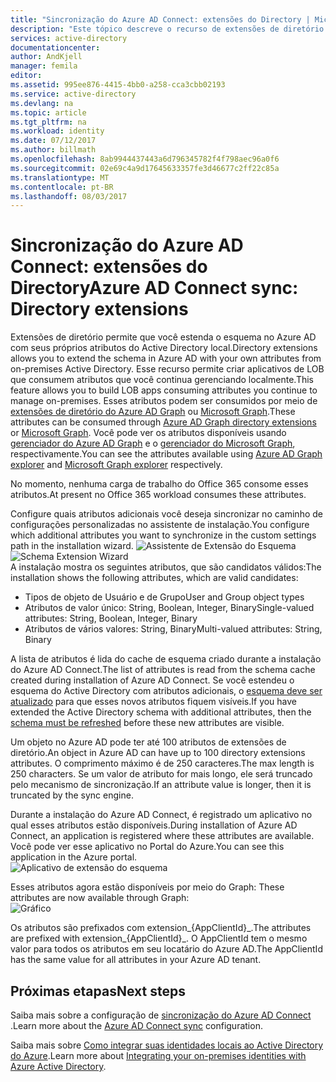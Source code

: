 ```yaml
---
title: "Sincronização do Azure AD Connect: extensões do Directory | Microsoft Docs"
description: "Este tópico descreve o recurso de extensões de diretório no Azure AD Connect."
services: active-directory
documentationcenter: 
author: AndKjell
manager: femila
editor: 
ms.assetid: 995ee876-4415-4bb0-a258-cca3cbb02193
ms.service: active-directory
ms.devlang: na
ms.topic: article
ms.tgt_pltfrm: na
ms.workload: identity
ms.date: 07/12/2017
ms.author: billmath
ms.openlocfilehash: 8ab9944437443a6d796345782f4f798aec96a0f6
ms.sourcegitcommit: 02e69c4a9d17645633357fe3d46677c2ff22c85a
ms.translationtype: MT
ms.contentlocale: pt-BR
ms.lasthandoff: 08/03/2017
---
```

# <a name="azure-ad-connect-sync-directory-extensions"></a><span data-ttu-id="f2f45-103">Sincronização do Azure AD Connect: extensões do Directory</span><span class="sxs-lookup"><span data-stu-id="f2f45-103">Azure AD Connect sync: Directory extensions</span></span>
<span data-ttu-id="f2f45-104">Extensões de diretório permite que você estenda o esquema no Azure AD com seus próprios atributos do Active Directory local.</span><span class="sxs-lookup"><span data-stu-id="f2f45-104">Directory extensions allows you to extend the schema in Azure AD with your own attributes from on-premises Active Directory.</span></span> <span data-ttu-id="f2f45-105">Esse recurso permite criar aplicativos de LOB que consumem atributos que você continua gerenciando localmente.</span><span class="sxs-lookup"><span data-stu-id="f2f45-105">This feature allows you to build LOB apps consuming attributes you continue to manage on-premises.</span></span> <span data-ttu-id="f2f45-106">Esses atributos podem ser consumidos por meio de [extensões de diretório do Azure AD Graph](https://msdn.microsoft.com/Library/Azure/Ad/Graph/howto/azure-ad-graph-api-directory-schema-extensions) ou [Microsoft Graph](https://graph.microsoft.io/).</span><span class="sxs-lookup"><span data-stu-id="f2f45-106">These attributes can be consumed through [Azure AD Graph directory extensions](https://msdn.microsoft.com/Library/Azure/Ad/Graph/howto/azure-ad-graph-api-directory-schema-extensions) or [Microsoft Graph](https://graph.microsoft.io/).</span></span> <span data-ttu-id="f2f45-107">Você pode ver os atributos disponíveis usando [gerenciador do Azure AD Graph](https://graphexplorer.cloudapp.net) e o [gerenciador do Microsoft Graph](https://graphexplorer2.azurewebsites.net/), respectivamente.</span><span class="sxs-lookup"><span data-stu-id="f2f45-107">You can see the attributes available using [Azure AD Graph explorer](https://graphexplorer.cloudapp.net) and [Microsoft Graph explorer](https://graphexplorer2.azurewebsites.net/) respectively.</span></span>

<span data-ttu-id="f2f45-108">No momento, nenhuma carga de trabalho do Office 365 consome esses atributos.</span><span class="sxs-lookup"><span data-stu-id="f2f45-108">At present no Office 365 workload consumes these attributes.</span></span>

<span data-ttu-id="f2f45-109">Configure quais atributos adicionais você deseja sincronizar no caminho de configurações personalizadas no assistente de instalação.</span><span class="sxs-lookup"><span data-stu-id="f2f45-109">You configure which additional attributes you want to synchronize in the custom settings path in the installation wizard.</span></span>
<span data-ttu-id="f2f45-110">![Assistente de Extensão do Esquema](./media/active-directory-aadconnectsync-feature-directory-extensions/extension2.png)</span><span class="sxs-lookup"><span data-stu-id="f2f45-110">![Schema Extension Wizard](./media/active-directory-aadconnectsync-feature-directory-extensions/extension2.png)</span></span>  
<span data-ttu-id="f2f45-111">A instalação mostra os seguintes atributos, que são candidatos válidos:</span><span class="sxs-lookup"><span data-stu-id="f2f45-111">The installation shows the following attributes, which are valid candidates:</span></span>

* <span data-ttu-id="f2f45-112">Tipos de objeto de Usuário e de Grupo</span><span class="sxs-lookup"><span data-stu-id="f2f45-112">User and Group object types</span></span>
* <span data-ttu-id="f2f45-113">Atributos de valor único: String, Boolean, Integer, Binary</span><span class="sxs-lookup"><span data-stu-id="f2f45-113">Single-valued attributes: String, Boolean, Integer, Binary</span></span>
* <span data-ttu-id="f2f45-114">Atributos de vários valores: String, Binary</span><span class="sxs-lookup"><span data-stu-id="f2f45-114">Multi-valued attributes: String, Binary</span></span>

<span data-ttu-id="f2f45-115">A lista de atributos é lida do cache de esquema criado durante a instalação do Azure AD Connect.</span><span class="sxs-lookup"><span data-stu-id="f2f45-115">The list of attributes is read from the schema cache created during installation of Azure AD Connect.</span></span> <span data-ttu-id="f2f45-116">Se você estendeu o esquema do Active Directory com atributos adicionais, o [esquema deve ser atualizado](active-directory-aadconnectsync-installation-wizard.md#refresh-directory-schema) para que esses novos atributos fiquem visíveis.</span><span class="sxs-lookup"><span data-stu-id="f2f45-116">If you have extended the Active Directory schema with additional attributes, then the [schema must be refreshed](active-directory-aadconnectsync-installation-wizard.md#refresh-directory-schema) before these new attributes are visible.</span></span>

<span data-ttu-id="f2f45-117">Um objeto no Azure AD pode ter até 100 atributos de extensões de diretório.</span><span class="sxs-lookup"><span data-stu-id="f2f45-117">An object in Azure AD can have up to 100 directory extensions attributes.</span></span> <span data-ttu-id="f2f45-118">O comprimento máximo é de 250 caracteres.</span><span class="sxs-lookup"><span data-stu-id="f2f45-118">The max length is 250 characters.</span></span> <span data-ttu-id="f2f45-119">Se um valor de atributo for mais longo, ele será truncado pelo mecanismo de sincronização.</span><span class="sxs-lookup"><span data-stu-id="f2f45-119">If an attribute value is longer, then it is truncated by the sync engine.</span></span>

<span data-ttu-id="f2f45-120">Durante a instalação do Azure AD Connect, é registrado um aplicativo no qual esses atributos estão disponíveis.</span><span class="sxs-lookup"><span data-stu-id="f2f45-120">During installation of Azure AD Connect, an application is registered where these attributes are available.</span></span> <span data-ttu-id="f2f45-121">Você pode ver esse aplicativo no Portal do Azure.</span><span class="sxs-lookup"><span data-stu-id="f2f45-121">You can see this application in the Azure portal.</span></span>  
![Aplicativo de extensão do esquema](./media/active-directory-aadconnectsync-feature-directory-extensions/extension3new.png)

<span data-ttu-id="f2f45-123">Esses atributos agora estão disponíveis por meio do Graph: </span><span class="sxs-lookup"><span data-stu-id="f2f45-123">These attributes are now available through Graph:</span></span>  
![Gráfico](./media/active-directory-aadconnectsync-feature-directory-extensions/extension4.png)

<span data-ttu-id="f2f45-125">Os atributos são prefixados com extension\_{AppClientId}\_.</span><span class="sxs-lookup"><span data-stu-id="f2f45-125">The attributes are prefixed with extension\_{AppClientId}\_.</span></span> <span data-ttu-id="f2f45-126">O AppClientId tem o mesmo valor para todos os atributos em seu locatário do Azure AD.</span><span class="sxs-lookup"><span data-stu-id="f2f45-126">The AppClientId has the same value for all attributes in your Azure AD tenant.</span></span>

## <a name="next-steps"></a><span data-ttu-id="f2f45-127">Próximas etapas</span><span class="sxs-lookup"><span data-stu-id="f2f45-127">Next steps</span></span>
<span data-ttu-id="f2f45-128">Saiba mais sobre a configuração de [sincronização do Azure AD Connect](active-directory-aadconnectsync-whatis.md) .</span><span class="sxs-lookup"><span data-stu-id="f2f45-128">Learn more about the [Azure AD Connect sync](active-directory-aadconnectsync-whatis.md) configuration.</span></span>

<span data-ttu-id="f2f45-129">Saiba mais sobre [Como integrar suas identidades locais ao Active Directory do Azure](active-directory-aadconnect.md).</span><span class="sxs-lookup"><span data-stu-id="f2f45-129">Learn more about [Integrating your on-premises identities with Azure Active Directory](active-directory-aadconnect.md).</span></span>
